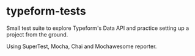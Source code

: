 # typeform-tests

Small test suite to explore Typeform's Data API and practice setting up a project from the ground.

Using SuperTest, Mocha, Chai and Mochawesome reporter.

